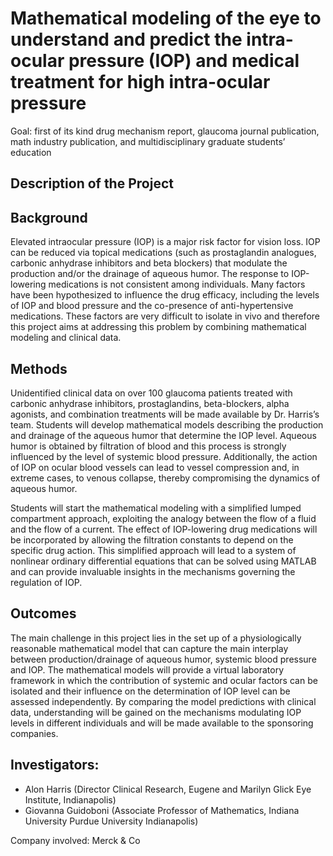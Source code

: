 Mathematical modeling of the eye to understand and predict the intra-ocular pressure (IOP) and medical treatment for high intra-ocular pressure
================================================================================


Goal: first of its kind drug mechanism report, glaucoma journal publication, math industry publication, and multidisciplinary graduate students’ education

Description of the Project
--------------------------
## Background ##

Elevated intraocular pressure (IOP) is a major risk factor for vision loss. IOP can be reduced via topical medications (such as prostaglandin analogues, carbonic anhydrase inhibitors and beta blockers) that modulate the production and/or the drainage of aqueous humor. The response to IOP-lowering medications is not consistent among individuals. Many factors have been hypothesized to influence the drug efficacy, including the levels of IOP and blood pressure and the co-presence of anti-hypertensive medications. These factors are very difficult to isolate in vivo and therefore this project aims at addressing this problem by combining mathematical modeling and clinical data.

Methods
-------

Unidentified clinical data on over 100 glaucoma patients treated with
carbonic anhydrase inhibitors, prostaglandins, beta-blockers, alpha agonists,
and combination treatments will be made available by Dr. Harris’s
team. Students will develop mathematical models describing the production and
drainage of the aqueous humor that determine the IOP level. Aqueous humor is
obtained by filtration of blood and this process is strongly influenced by the
level of systemic blood pressure. Additionally, the action of IOP on ocular
blood vessels can lead to vessel compression and, in extreme cases, to venous
collapse, thereby compromising the dynamics of aqueous humor.

Students will start the mathematical modeling with a simplified lumped
compartment approach, exploiting the analogy between the flow of a fluid and
the flow of a current. The effect of IOP-lowering drug medications will be
incorporated by allowing the filtration constants to depend on the specific
drug action. This simplified approach will lead to a system of nonlinear
ordinary differential equations that can be solved using MATLAB and can
provide invaluable insights in the mechanisms governing the regulation of IOP.

Outcomes
--------

The main challenge in this project lies in the set up of a physiologically
reasonable mathematical model that can capture the main interplay between
production/drainage of aqueous humor, systemic blood pressure and IOP. The
mathematical models will provide a virtual laboratory framework in which the
contribution of systemic and ocular factors can be isolated and their
influence on the determination of IOP level can be assessed independently. By
comparing the model predictions with clinical data, understanding will be
gained on the mechanisms modulating IOP levels in different individuals and
will be made available to the sponsoring companies.

Investigators:
--------------

 - Alon Harris (Director Clinical Research, Eugene and Marilyn Glick Eye Institute, Indianapolis)
 - Giovanna Guidoboni (Associate Professor of Mathematics, Indiana University Purdue University Indianapolis)

Company involved: Merck & Co
